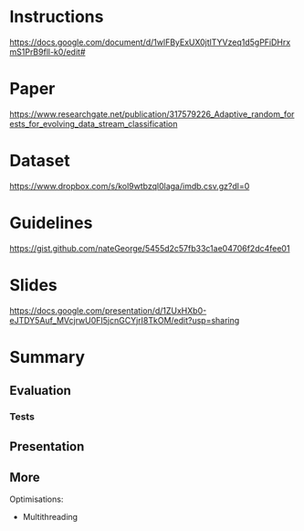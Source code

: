 # Instructions
https://docs.google.com/document/d/1wlFByExUX0jtlTYVzeq1d5gPFiDHrxmS1PrB9fll-k0/edit#

# Paper
https://www.researchgate.net/publication/317579226_Adaptive_random_forests_for_evolving_data_stream_classification

# Dataset
https://www.dropbox.com/s/kol9wtbzql0laga/imdb.csv.gz?dl=0

# Guidelines
https://gist.github.com/nateGeorge/5455d2c57fb33c1ae04706f2dc4fee01

# Slides
https://docs.google.com/presentation/d/1ZUxHXb0-eJTDY5Auf_MVcjrwU0FI5jcnGCYjrI8TkOM/edit?usp=sharing

# Summary

## Evaluation

### Tests

## Presentation

## More
Optimisations: 
- Multithreading
